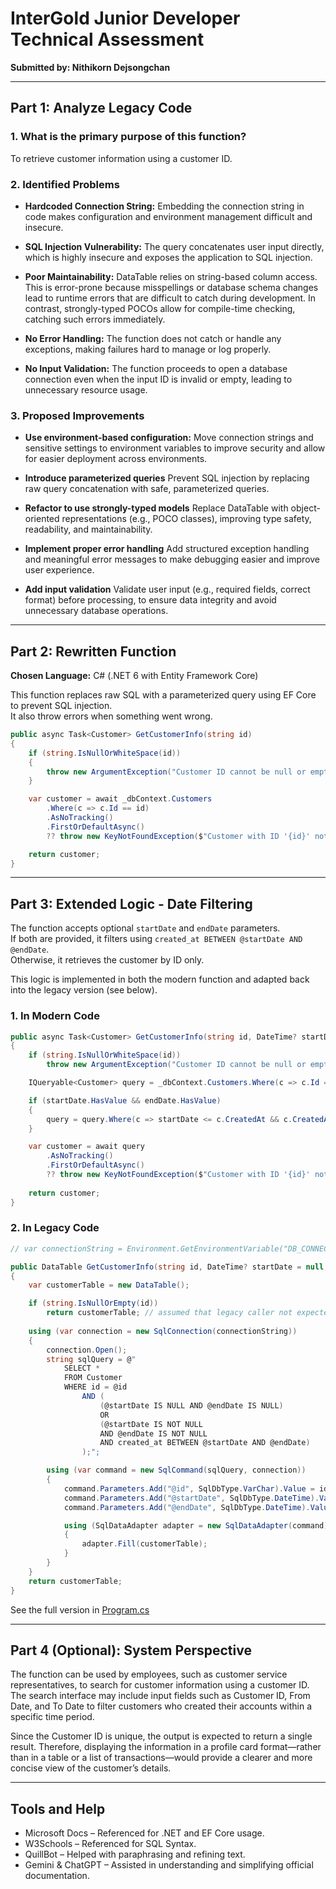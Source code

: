 # InterGold Junior Developer Technical Assessment
**Submitted by: Nithikorn Dejsongchan**

---

## Part 1: Analyze Legacy Code

### 1. What is the primary purpose of this function?

To retrieve customer information using a customer ID.

### 2. Identified Problems

- **Hardcoded Connection String:**
Embedding the connection string in code makes configuration and environment management difficult and insecure.

- **SQL Injection Vulnerability:**
The query concatenates user input directly, which is highly insecure and exposes the application to SQL injection.

- **Poor Maintainability:**
DataTable relies on string-based column access. This is error-prone because misspellings or database schema changes lead to runtime errors that are difficult to catch during development. In contrast, strongly-typed POCOs allow for compile-time checking, catching such errors immediately.

- **No Error Handling:**
The function does not catch or handle any exceptions, making failures hard to manage or log properly.

- **No Input Validation:**
The function proceeds to open a database connection even when the input ID is invalid or empty, leading to unnecessary resource usage.

### 3. Proposed Improvements

- **Use environment-based configuration:**
Move connection strings and sensitive settings to environment variables to improve security and allow for easier deployment across environments.

- **Introduce parameterized queries**
Prevent SQL injection by replacing raw query concatenation with safe, parameterized queries.

- **Refactor to use strongly-typed models**
Replace DataTable with object-oriented representations (e.g., POCO classes), improving type safety, readability, and maintainability.

- **Implement proper error handling**
Add structured exception handling and meaningful error messages to make debugging easier and improve user experience.

- **Add input validation**
Validate user input (e.g., required fields, correct format) before processing, to ensure data integrity and avoid unnecessary database operations.

---

## Part 2: Rewritten Function

**Chosen Language:** C# (.NET 6 with Entity Framework Core)

This function replaces raw SQL with a parameterized query using EF Core to prevent SQL injection.  
It also throw errors when something went wrong.

```csharp
public async Task<Customer> GetCustomerInfo(string id)
{
    if (string.IsNullOrWhiteSpace(id))
    {
        throw new ArgumentException("Customer ID cannot be null or empty.", nameof(id));
    }

    var customer = await _dbContext.Customers
        .Where(c => c.Id == id)
        .AsNoTracking()
        .FirstOrDefaultAsync()
        ?? throw new KeyNotFoundException($"Customer with ID '{id}' not found");

    return customer;
}
```

---

## Part 3: Extended Logic - Date Filtering

The function accepts optional `startDate` and `endDate` parameters.  
If both are provided, it filters using `created_at BETWEEN @startDate AND @endDate`.  
Otherwise, it retrieves the customer by ID only.

This logic is implemented in both the modern function and adapted back into the legacy version (see below).

### 1. In Modern Code

```csharp
public async Task<Customer> GetCustomerInfo(string id, DateTime? startDate = null, DateTime? endDate = null)
{
    if (string.IsNullOrWhiteSpace(id))
        throw new ArgumentException("Customer ID cannot be null or empty.", nameof(id));

    IQueryable<Customer> query = _dbContext.Customers.Where(c => c.Id == id);

    if (startDate.HasValue && endDate.HasValue)
    {
        query = query.Where(c => startDate <= c.CreatedAt && c.CreatedAt <= endDate);
    }

    var customer = await query
        .AsNoTracking()
        .FirstOrDefaultAsync()
        ?? throw new KeyNotFoundException($"Customer with ID '{id}' not found or does not match the specified date range.");
    
    return customer;
}
```

### 2. In Legacy Code

```csharp
// var connectionString = Environment.GetEnvironmentVariable("DB_CONNECTION");

public DataTable GetCustomerInfo(string id, DateTime? startDate = null, DateTime? endDate = null)
{
    var customerTable = new DataTable();

    if (string.IsNullOrEmpty(id))
        return customerTable; // assumed that legacy caller not expected to handle exceptions
        
    using (var connection = new SqlConnection(connectionString))
    {
        connection.Open();
        string sqlQuery = @"
            SELECT *
            FROM Customer
            WHERE id = @id
                AND (
                    (@startDate IS NULL AND @endDate IS NULL)
                    OR
                    (@startDate IS NOT NULL
                    AND @endDate IS NOT NULL
                    AND created_at BETWEEN @startDate AND @endDate)
                );";

        using (var command = new SqlCommand(sqlQuery, connection))
        {
            command.Parameters.Add("@id", SqlDbType.VarChar).Value = id;
            command.Parameters.Add("@startDate", SqlDbType.DateTime).Value = (object?)startDate ?? DBNull.Value;
            command.Parameters.Add("@endDate", SqlDbType.DateTime).Value = (object?)endDate ?? DBNull.Value;

            using (SqlDataAdapter adapter = new SqlDataAdapter(command))
            {
                adapter.Fill(customerTable);
            }
        }
    }
    return customerTable;
}
```

See the full version in [Program.cs](src/Program.cs)

---

## Part 4 (Optional): System Perspective

The function can be used by employees, such as customer service representatives, to search for customer information using a customer ID. The search interface may include input fields such as Customer ID, From Date, and To Date to filter customers who created their accounts within a specific time period.

Since the Customer ID is unique, the output is expected to return a single result. Therefore, displaying the information in a profile card format—rather than in a table or a list of transactions—would provide a clearer and more concise view of the customer’s details.

---

## Tools and Help

- Microsoft Docs – Referenced for .NET and EF Core usage.
- W3Schools – Referenced for SQL Syntax.
- QuillBot – Helped with paraphrasing and refining text.
- Gemini & ChatGPT – Assisted in understanding and simplifying official documentation.
